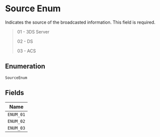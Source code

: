 
# Source Enum

Indicates the source of the broadcasted information. This field is required.

> 01 - 3DS Server
> 
> 02 - DS
> 
> 03 - ACS

## Enumeration

`SourceEnum`

## Fields

| Name |
|  --- |
| `ENUM_01` |
| `ENUM_02` |
| `ENUM_03` |

